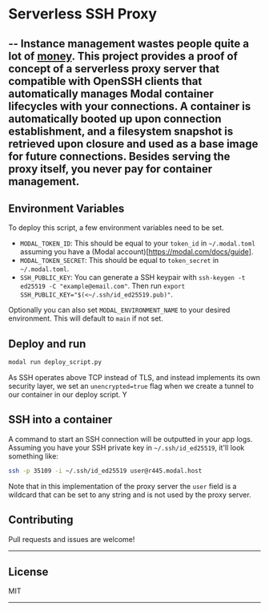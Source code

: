 # Serverless SSH Proxy


--
Instance management wastes people quite a lot of [money](https://x.com/rspruijt/status/1878162991792685252). This project provides a proof of concept of a serverless proxy server that compatible with OpenSSH clients that automatically manages Modal container lifecycles with your connections. A container is automatically booted up upon connection establishment, and a filesystem snapshot is retrieved upon closure and used as a base image for future connections. Besides serving the proxy itself, you never pay for container management.
-- 

## Environment Variables

To deploy this script, a few environment variables need to be set.
- `MODAL_TOKEN_ID`: This should be equal to your `token_id` in `~/.modal.toml` assuming you have a (Modal account)[https://modal.com/docs/guide].
- `MODAL_TOKEN_SECRET`: This should be equal to `token_secret` in `~/.modal.toml`.
- `SSH_PUBLIC_KEY`: You can generate a SSH keypair with `ssh-keygen -t ed25519 -C "example@email.com"`. Then run `export SSH_PUBLIC_KEY="$(<~/.ssh/id_ed25519.pub)"`.

Optionally you can also set `MODAL_ENVIRONMENT_NAME` to your desired environment. This will default to `main` if not set.


## Deploy and run

```sh
modal run deploy_script.py
```

As SSH operates above TCP instead of TLS, and instead implements its own security layer, we set an `unencrypted=true` flag when we create a tunnel to our container in our deploy script. Y

## SSH into a container

A command to start an SSH connection will be outputted in your app logs. Assuming you have your SSH private key in `~/.ssh/id_ed25519`, it'll look something like: 

```sh
ssh -p 35109 -i ~/.ssh/id_ed25519 user@r445.modal.host
```

Note that in this implementation of the proxy server the `user` field is a wildcard that can be set to any string and is not used by the proxy server.


## Contributing

Pull requests and issues are welcome!

---

## License

MIT

---


